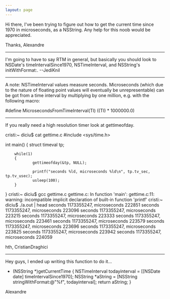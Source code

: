 ```yaml
---
layout: page
---
```




Hi there, I've been trying to figure out how to get the current time since 1970 in microseconds, as a NSString. Any help for this noob would be appreciated.

Thanks,
Alexandre

----
I'm going to have to say RTM in general, but basically you should look to NSDate's     timeIntervalSince1970, NSTimeInterval, and NSString's     initWithFormat:. --JediKnil

----

A note: NSTimeInterval values measure seconds. Microseconds (which due to the nature of floating point values will eventually be unrepresentable) can be got from a time interval by multiplying by one million, e.g. with the following macro:

    
#define MicrosecondsFromTimeInterval(TI) ((TI) * 1000000.0)


----
If you really need a high resolution timer look at gettimeofday.

    
cristi:~ diciu$ cat gettime.c 
#include <sys/time.h>

int main()
{
        struct timeval tp;

        while(1)
        {
                gettimeofday(&tp, NULL);

                printf("seconds %ld, microseconds %ld\n", tp.tv_sec, tp.tv_usec);
                usleep(100);
        }
}
cristi:~ diciu$ gcc gettime.c 
gettime.c: In function 'main':
gettime.c:11: warning: incompatible implicit declaration of built-in function 'printf'
cristi:~ diciu$ ./a.out | head
seconds 1173355247, microseconds 222851
seconds 1173355247, microseconds 223096
seconds 1173355247, microseconds 223215
seconds 1173355247, microseconds 223333
seconds 1173355247, microseconds 223461
seconds 1173355247, microseconds 223579
seconds 1173355247, microseconds 223696
seconds 1173355247, microseconds 223825
seconds 1173355247, microseconds 223942
seconds 1173355247, microseconds 224059


hth, CristianDraghici


----

Hey guys, I ended up writing this function to do it...

    
- (NSString *)getCurrentTime
{
NSTimeInterval todayinterval = [[NSDate date] timeIntervalSince1970];
NSString *aString = [NSString stringWithFormat:@"%f", todayinterval];
return aString;
}


Alexandre
